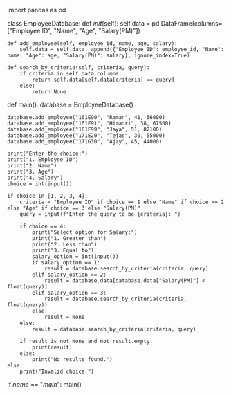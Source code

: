 import pandas as pd

class EmployeeDatabase:
    def _init_(self):
        self.data = pd.DataFrame(columns=["Employee ID", "Name", "Age", "Salary(PM)"])

    def add_employee(self, employee_id, name, age, salary):
        self.data = self.data._append({"Employee ID": employee_id, "Name": name, "Age": age, "Salary(PM)": salary}, ignore_index=True)

    def search_by_criteria(self, criteria, query):
        if criteria in self.data.columns:
            return self.data[self.data[criteria] == query]
        else:
            return None

def main():
    database = EmployeeDatabase()

    database.add_employee("161E90", "Raman", 41, 56000)
    database.add_employee("161F91", "Himadri", 38, 67500)
    database.add_employee("161F99", "Jaya", 51, 82100)
    database.add_employee("171E20", "Tejas", 30, 55000)
    database.add_employee("171G30", "Ajay", 45, 44000)

    print("Enter the choice:")
    print("1. Employee ID")
    print("2. Name")
    print("3. Age")
    print("4. Salary")
    choice = int(input())

    if choice in [1, 2, 3, 4]:
        criteria = "Employee ID" if choice == 1 else "Name" if choice == 2 else "Age" if choice == 3 else "Salary(PM)"
        query = input(f"Enter the query to be {criteria}: ")

        if choice == 4:
            print("Select option for Salary:")
            print("1. Greater than")
            print("2. Less than")
            print("3. Equal to")
            salary_option = int(input())
            if salary_option == 1:
                result = database.search_by_criteria(criteria, query)
            elif salary_option == 2:
                result = database.data[database.data["Salary(PM)"] < float(query)]
            elif salary_option == 3:
                result = database.search_by_criteria(criteria, float(query))
            else:
                result = None
        else:
            result = database.search_by_criteria(criteria, query)

        if result is not None and not result.empty:
            print(result)
        else:
            print("No results found.")
    else:
        print("Invalid choice.")

if _name_ == "_main_":
    main()